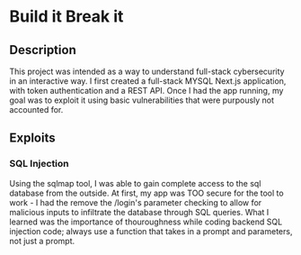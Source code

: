 # Build it Break it
## Description
This project was intended as a way to understand full-stack cybersecurity in an interactive way. I first created a full-stack MYSQL Next.js application, with token authentication and a REST API. Once I had the app running, my goal was to exploit it using basic vulnerabilities that were purpously not accounted for.

## Exploits
### SQL Injection
Using the sqlmap tool, I was able to gain complete access to the sql database from the outside. At first, my app was TOO secure for the tool to work - I had the remove the /login's parameter checking to allow for malicious inputs to infiltrate the database through SQL queries. What I learned was the importance of thouroughness while coding backend SQL injection code; always use a function that takes in a prompt and parameters, not just a prompt. 